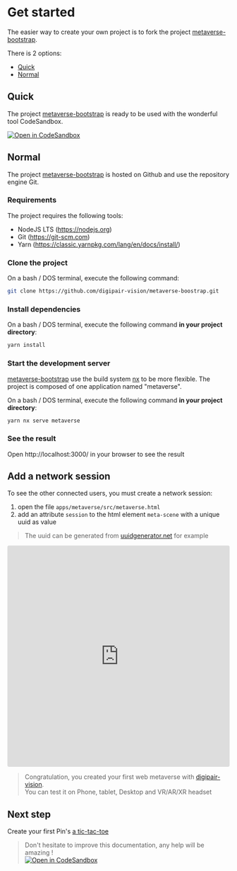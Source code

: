 # Get started

The easier way to create your own project is to fork the project [metaverse-bootstrap](https://github.com/digipair-vision/metaverse-boostrap).

There is 2 options:

- [Quick](#quick)
- [Normal](#Normal)

## Quick

The project [metaverse-bootstrap](https://github.com/digipair-vision/metaverse-boostrap) is ready to be used with the wonderful tool CodeSandbox.

[![Open in CodeSandbox](https://codesandbox.io/static/img/play-codesandbox.svg)](https://githubbox.com/digipair-vision/metaverse-boostrap/blob/master/apps/metaverse/src/lib/metaverse.space.ts)

## Normal

The project [metaverse-bootstrap](https://github.com/digipair-vision/metaverse-boostrap) is hosted on Github and use the repository engine Git.

### Requirements

The project requires the following tools:

- NodeJS LTS (https://nodejs.org)
- Git (https://git-scm.com)
- Yarn (https://classic.yarnpkg.com/lang/en/docs/install/)

### Clone the project

On a bash / DOS terminal, execute the following command:

```bash
git clone https://github.com/digipair-vision/metaverse-boostrap.git
```

### Install dependencies

On a bash / DOS terminal, execute the following command **in your project directory**:

```bash
yarn install
```

### Start the development server

[metaverse-bootstrap](https://github.com/digipair-vision/metaverse-boostrap) use the build system [nx](https://nx.dev) to be more flexible.
The project is composed of one application named "metaverse".

On a bash / DOS terminal, execute the following command **in your project directory**:

```bash
yarn nx serve metaverse
```

### See the result

Open http://localhost:3000/ in your browser to see the result

## Add a network session

To see the other connected users, you must create a network session:

1. open the file `apps/metaverse/src/metaverse.html`
2. add an attribute `session` to the html element `meta-scene` with a unique uuid as value

> The uuid can be generated from [uuidgenerator.net](https://www.uuidgenerator.net) for example

<iframe src="https://codesandbox.io/embed/github/digipair/digipair-vision-examples/tree/get-started-network/?fontsize=10&hidenavigation=1&theme=dark&view=editor&module=/apps/metaverse/src/metaverse.html&codemirror=1&highlights=50"
     style="width:100%; height:500px; border:0; border-radius: 4px; overflow:hidden;"
     title="Pinser get-started network"
     allow="accelerometer; ambient-light-sensor; camera; encrypted-media; geolocation; gyroscope; hid; microphone; midi; payment; usb; vr; xr-spatial-tracking"
     sandbox="allow-forms allow-modals allow-popups allow-presentation allow-same-origin allow-scripts"
   ></iframe>

> Congratulation, you created your first web metaverse with [digipair-vision](https://opensource.digipair.ai/).  
> You can test it on Phone, tablet, Desktop and VR/AR/XR headset

## Next step

Create your first Pin's [a tic-tac-toe](example-tictactoe)

> Don't hesitate to improve this documentation, any help will be amazing !  
> [![Open in CodeSandbox](https://codesandbox.io/static/img/play-codesandbox.svg)](https://githubbox.com/digipair/digipair-vision/blob/master/docs/get-started.md)
